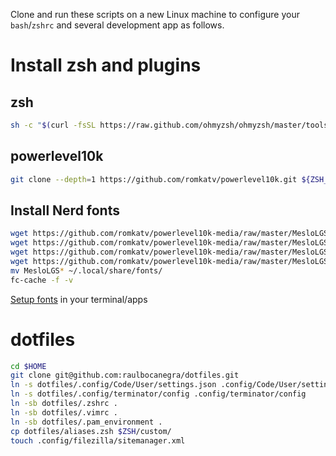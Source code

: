 Clone and run these scripts on a new Linux machine to configure your `bash`/`zshrc` and several development app as follows.

Install zsh and plugins
=======================

## zsh
```sh
sh -c "$(curl -fsSL https://raw.github.com/ohmyzsh/ohmyzsh/master/tools/install.sh)"
```
## powerlevel10k
```bash
git clone --depth=1 https://github.com/romkatv/powerlevel10k.git ${ZSH_CUSTOM:-$HOME/.oh-my-zsh/custom}/themes/powerlevel10k
```

## Install Nerd fonts
```bash
wget https://github.com/romkatv/powerlevel10k-media/raw/master/MesloLGS%20NF%20Regular.ttf
wget https://github.com/romkatv/powerlevel10k-media/raw/master/MesloLGS%20NF%20Bold.ttf
wget https://github.com/romkatv/powerlevel10k-media/raw/master/MesloLGS%20NF%20Italic.ttf
wget https://github.com/romkatv/powerlevel10k-media/raw/master/MesloLGS%20NF%20Bold%20NF%20Italic.ttf
mv MesloLGS* ~/.local/share/fonts/
fc-cache -f -v
```
[Setup fonts](https://github.com/romkatv/powerlevel10k#manual-font-installation) in your terminal/apps

dotfiles
========
```bash
cd $HOME
git clone git@github.com:raulbocanegra/dotfiles.git
ln -s dotfiles/.config/Code/User/settings.json .config/Code/User/settings.json
ln -s dotfiles/.config/terminator/config .config/terminator/config
ln -sb dotfiles/.zshrc .
ln -sb dotfiles/.vimrc .
ln -sb dotfiles/.pam_environment .
cp dotfiles/aliases.zsh $ZSH/custom/
touch .config/filezilla/sitemanager.xml
```